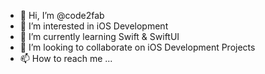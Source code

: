 - 👋 Hi, I’m @code2fab
- 👀 I’m interested in iOS Development
- 🌱 I’m currently learning Swift & SwiftUI
- 💞️ I’m looking to collaborate on iOS Development Projects
- 📫 How to reach me ...

<!---
code2fab/code2fab is a ✨ special ✨ repository because its `README.md` (this file) appears on your GitHub profile.
You can click the Preview link to take a look at your changes.
--->
